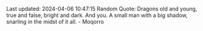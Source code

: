 Last updated: 2024-04-06 10:47:15
Random Quote: Dragons old and young, true and false, bright and dark.  And you.  A small man with a big shadow, snarling in the midst of it all.  -  Moqorro